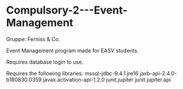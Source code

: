 # Compulsory-2---Event-Management
Gruppe: Ferniss & Co.

Event Management program made for EASV students.

Requires database login to use. 

Requires the following libraries:
mssql-jdbc-9.4.1.jre16
jaxb-api-2.4.0-b180830.0359
javax.activation-api-1.2.0
junit.jupiter
junit.jupiter.api
